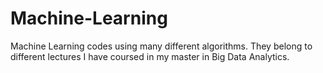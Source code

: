 # Machine-Learning
Machine Learning codes using many different algorithms. They belong to different lectures I have coursed in my master in Big Data Analytics.
